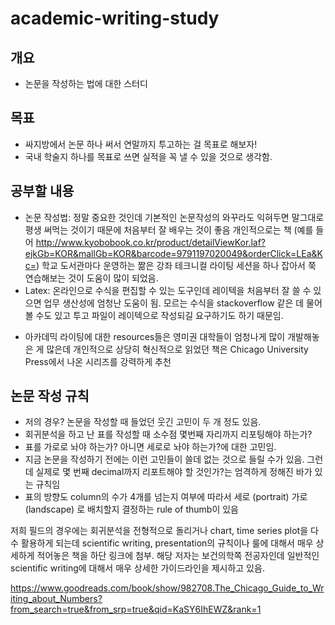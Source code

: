 # academic-writing-study
## 개요
- 논문을 작성하는 법에 대한 스터디

## 목표 
- 싸지방에서 논문 하나 써서 연말까지 투고하는 걸 목표로 해보자!
- 국내 학술지 하나를 목표로 쓰면 실적을 꼭 낼 수 있을 것으로 생각함. 

## 공부할 내용
- 논문 작성법: 정말 중요한 것인데 기본적인 논문작성의 와꾸라도 익혀두면 말그대로 평생 써먹는 것이기 때문에 처음부터 잘 배우는 것이 좋음
            개인적으로는 책 (예를 들어 http://www.kyobobook.co.kr/product/detailViewKor.laf?ejkGb=KOR&mallGb=KOR&barcode=9791197020049&orderClick=LEa&Kc=)
            학교 도서관마다 운영하는 짦은 강좌
            테크니컬 라이팅 세션을 하나 잡아서 쭉 연습해보는 것이 도움이 많이 되었음. 
- Latex: 온라인으로 수식을 편집할 수 있는 도구인데 레이텍을 처음부터 잘 쓸 수 있으면 업무 생산성에 엄청난 도움이 됨. 모르는 수식을 stackoverflow 같은 데 물어볼 수도 있고 투고 파일이 레이텍으로 작성되길 요구하기도 하기 때문임.
* 아카데믹 라이팅에 대한 resources들은 영미권 대학들이 엄청나게 많이 개발해놓은 게 많은데 개인적으로 상당히 혁신적으로 읽었던 책은
Chicago University Press에서 나온 시리즈를 강력하게 추천

## 논문 작성 규칙
- 저의 경우? 논문을 작성할 때 들었던 웃긴 고민이 두 개 정도 있음.
- 회귀분석을 하고 난 표를 작성할 때 소수점 몇번째 자리까지 리포팅해야 하는가?
- 표를 가로로 놔야 하는가? 아니면 세로로 놔야 하는가?에 대한 고민임. 
- 지금 논문을 작성하기 전에는 이런 고민들이 쓸데 없는 것으로 들릴 수가 있음. 그런데 실제로 몇 번째 decimal까지 리포트해야 할 것인가?는 엄격하게 정해진 바가 있는 규칙임
- 표의 방향도 column의 수가 4개를 넘는지 여부에 따라서 세로 (portrait) 가로 (landscape) 로 배치할지 결정하는 rule of thumb이 있음

저희 필드의 경우에는 회귀분석을 전형적으로 돌리거나 chart, time series plot을 다수 활용하게 되는데 scientific writing, presentation의 규칙이나 룰에 대해서
매우 상세하게 적어놓은 책을 하단 링크에 첨부. 해당 저자는 보건의학쪽 전공자인데 일반적인 scientific writing에 대해서 매우 상세한 가이드라인을 제시하고 있음. 

https://www.goodreads.com/book/show/982708.The_Chicago_Guide_to_Writing_about_Numbers?from_search=true&from_srp=true&qid=KaSY6IhEWZ&rank=1
